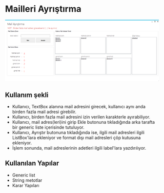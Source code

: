 # Mailleri Ayrıştırma



![mail](https://github.com/deveper/MailAyristirma/blob/master/MailAyristirma.png)


## Kullanım şekli
* Kullanıcı, TextBox alanına mail adresini girecek, kullanıcı aynı anda birden fazla mail adresi girebilir.
* Kullanıcı, birden fazla mail adresini izin verilen karakterle ayırabiliyor.
* Kullanıcı, mail adres(leri)ini girip Ekle butonuna tıkladığında arka tarafta bir generic liste içerisinde tutuluyor.
* Kullanıcı, Ayrıştır butonuna tıkladığında ise, ilgili mail adresleri ilgili ListBox'lara ekleniyor ve format dışı mail adresleri çöp kutusuna ekleniyor.
* İşlem sonunda, mail adreslerinin adetleri ilgili label'lara yazdırılıyor.

## Kullanılan Yapılar
* Generic list
* String metotlar
* Karar Yapıları
 
